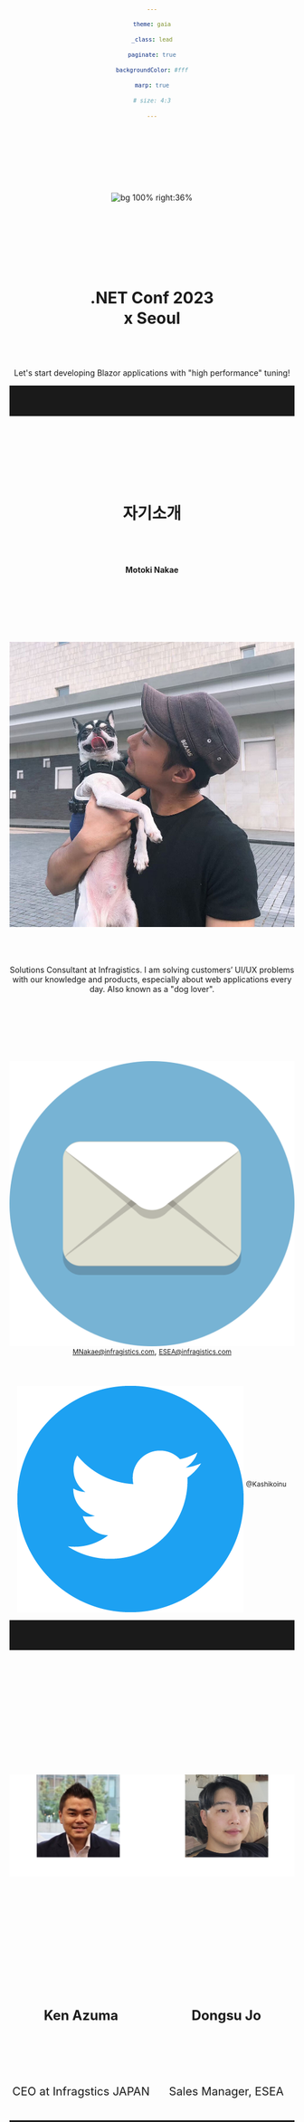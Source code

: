 ```yaml
---
theme: gaia
_class: lead
paginate: true
backgroundColor: #fff
marp: true
# size: 4:3
---
```


![bg 100% right:36%](./e716d7b23c2c510c2ce94363b05ab74a.gif)

# **.NET Conf 2023 <br>x Seoul**

Let's start developing Blazor applications with "high performance" tuning!

---

# 자기소개

**Motoki Nakae**

![bg 90% right:30%](./b65b1eb0079f5b1b925b6d3da53c0fe3.jpg)

Solutions Consultant at Infragistics.
I am solving customers’ UI/UX problems with our knowledge and products, especially about web applications every day.
Also known as a "dog lover".

![width:40](./Circle-icons-mail.svg.png) <small>MNakae@infragistics.com</small>, <small>ESEA@infragistics.com</small>
![width:40](./Twitter_Social_Icon_Circle_Color.png.twimg.1920.png) <small>@Kashikoinu</small>

<style scoped>
* {
    vertical-align:middle
}
</style>

---

<div style="text-align:center; margin:0; line-height:1">

![width:1100](./persons.jpg)

</div>

<div style="display:flex; width:102%; justify-content: space-around; text-align:center; margin-top:-50px; margin-left: -2.4%">

<div>

### Ken Azuma

CEO at Infragstics JAPAN

</div>

<div>

### Dongsu Jo

Sales Manager, ESEA

</div>

</div>

---

# Infragistics

<div style="text-align:center">

![width:1000](./sampleapps.png)

</div>
We Infragistics provides well designed and high functional UI controls and components for developers over 30 years.

---

![bg contain 75%](./clients.jpg)

---

# <!-- fit -->246
<style scoped>
* {
    text-align:center
}
</style>

---

![bg contain 100%](./chart.png)

---

# What's happening in Japan

<small>

## Demand of Blazor was much increased 2022

</small>

One of common scenario:

- The developer works for implementing desktop application for the system inside a plant.
- They are facing new request that about monitoring system to see a status of plant operation for managers.
- Since the manager have to move around a lot during the job, they want a web application to access from anywhere.
- Performance is important.

<style scoped>
li {
    font-size:90%;
}
</style>

---

# Today's Topics

- The reason why I recommend you Blazor as the web development framework.
- The points you should take care for web application as performance perspective.
- Let's start to create a new Blazor web application with performance tuning.
- What if more complex functional UI components are needed.

---

# Why you should choice Blazor

- You are C# developer.
- You are familiar with Blazor Server.
- You can create latest SPA web application.
- Document and showcase are incresing day by day.
- Microsoft is paying a lot of attention to Blazor.
- A lot of library vendors were adopted Blazor including Infragistics.

---

# Time to start Blazor!

![bg right:40% 80%](./ue_mezasu_man.png)

<style scoped>
h1 {
    text-align:center;
    padding-top:3.95em;
}
</style>

---

# <!-- fit -->Web application performance
<style scoped>
* {
    text-align:center;
    padding-top:3.75em;
}
</style>

---

# <!-- fit -->Three dimensions of web app performance

<small>

## 1. Load Time Performance

</small>

- How fast the web application load.
- For a desktop app, the time to excute application and be able to start interaction for user.
- To measure this performance, I suggest your use the Lighthouse.
- You should check "First Contentful Paint" metrics firstly.

---

![](./47a0ea1c7a9947cc06d0b2b3061b44c6.png)
<style scoped>
* {
    text-align:center;
    vertical-align:center;
    padding-top:14px;
}
</style>
---

# To reduce the Load Time

<table>
    <thead>
        <tr>
            <th></th>
            <th>Tips</th>
            <th>Sample Result</th>
        </tr>
    </thead>
    <tbody>
        <tr>
            <th>Blazor Server</th>
            <td>Basically, you don't have to care.</td>
            <td>-</td>
        </tr>
        <tr>
            <th rowspan="4">Blazor WebAssembly</th>
            <td>Use Brotli to compress files.(<a href="https://learn.microsoft.com/en-us/aspnet/core/blazor/host-and-deploy/webassembly?view=aspnetcore-7.0#customize-how-boot-resources-are-loaded">document</a>)</td>
            <td>80%</td>
        </tr>
        <tr>
            <td>Turn on IL trimming to reduce the size of published output.(<a href="https://learn.microsoft.com/en-us/aspnet/core/blazor/host-and-deploy/configure-trimmer?view=aspnetcore-7.0">document</a>)</td>
            <td>44%</td>
        </tr>
        <tr>
            <td>Installing a wasm-tools.(<a href="https://devblogs.microsoft.com/dotnet/asp-net-core-updates-in-net-6-rc-2/#native-dependencies-support-for-blazor-webassembly-apps">document</a>)</td>
            <td>7%</td>
        </tr>
        <tr>
            <td>If possible, cut the globalization and TimeZone capability.(document <a href="https://learn.microsoft.com/en-us/aspnet/core/blazor/performance?view=aspnetcore-7.0#minimize-app-download-size">1</a> / <a href="https://learn.microsoft.com/en-us/dotnet/core/runtime-config/globalization">2</a>)</td>
            <td>37%</td>
        </tr>
    </tbody>
</table>

<style scoped>
table {
    font-size:30px;
}
</style>

---

# <!-- fit -->Three dimensions of web app performance

<small>

## 2. Run Time Performance

</small>

- How responsive the web app is to user interactions.
- Chrome developer tools is good to identify performance bottlenecks.
- Some guidelines to improve run time performance:

    - Less than 1500 nodes in total. The maximum depth is 32 nodes. No parent node has more than 60 child nodes.
    - Properly size images, and lazy load images.

---

# Chrome developer tools

<div style="text-align:center">

![width:1180](./devtools.webp)

</div>

<style scoped>
div {
    text-align:center;
}
</style>

---

# <!-- fit -->Three dimensions of web app performance

<small>

## 2. Run Time Performance

</small>

- How responsive the web app is to user interactions.
- Chrome developer tools is good to identify performance bottlenecks.
- Some guidelines to improve run time performance:

    - Less than 1500 nodes in total. The maximum depth is 32 nodes. No parent node has more than 60 child nodes.
    - Properly size images, and lazy load images.

---

# <!-- fit -->Three dimensions of web app performance

<small>

## 3. Soft Performance

</small>

This dimension is not easy to talk, hard to measure, this is related to User Experience for example:

- How easy it is for your user to find and navigate to the feature they want to use.
- How appealing the look and feel of your application is.
- How good the error messages your software produces to understand what the end user did wrong.

---

# <!-- fit -->Tips of Web application performance
<style scoped>
* {
    text-align:center;
    padding-top:3.75em;
}
</style>

---

# Component Virtualization

Virtualization is a technique for limiting UI rendering to just the parts that are currently visible.

- You can use this technique for huge amount of looping content, like list, card, table.
- With calculating the position of scroll, just rendering necessary DOM inside a viewable area.
- When rendered DOM go outside from viewable area, it going to be destroyed.
- This is an out-of-the-box function for Blazor.

---

![bg](./5b6a72b8d79900b9d0f7b955d408d0ba.gif)

---

# <!-- fit -->Let's make virtulized table with 10k items

```html
<table>
    ...
        @foreach (var item in Items)
            <tr>
                <td>@item.FirstName</td>
                <td>@item.LastName</td>
                ...
        }
```

```html
...
        <Virtualize Items="@Items" Context="item">
            <tr>
                <td>@item.FirstName</td>
                <td>@item.LastName</td>
                ...
        </Virtualize>
```

<style scoped>
code {
    font-size: 60%;
}
</style>

---

# What happens if you don't virtulize?

<small>

## With 10k items

</small>

<div>

![width:800px](./2aa8ea9d510a13cf32991e6910ab4ad1.png)

</div>

<style scoped>
div {
    text-align:center;
}
</style>

---

<small>

## With 2.5k items

</small>

![bg](./bb2ac9b2c2c0b20ad56cc0666d9b232c.gif)

<style scoped>
h2 {
    color:#fff;
    background: rgba(0,0,0,.5);
    display: inline-block;
    padding: .3em
}
</style>

---

# Let's look at the result of virtulization
<style scoped>
* {
    text-align:center;
    padding-top:3.75em;
}
</style>

---

![bg](./efc5c6f2d345297a047defca54d94491.gif)

---

![bg](./c7b7f9457c230b0ec2cd37f89952e597.gif)

---

# <!-- fit -->You need more complex functional UI?
<style scoped>
* {
    text-align:center;
    padding-top:3.75em;
}
</style>

---

# To keep both functionality and performance is so difficult

- Feature request that never ends.

    - Sorting, Filtering, To register the short cut and so on.

- The difficulty of performance tuning increase for functional UI cotrols.
- Too hard to navigate the end user to each feature, easily produce bad user experience.

---

![bg 95%](./4c95855a5be3aa6fa0a106b2d524cb3e.gif)

<!--
_backgroundColor: #202020
-->

---

# What we have done for customer in Japan.

- Supported them to adopt Blazor as blandnew framework.
- Provided the training video to learn Blazor for biginner.
- Solved their UI requirements trough our controls.
- Provided consultation service.

![bg right:30% 100%](./internet_school_e-learning_man.png)

---

# Takeaway

<style scoped>
div {
    font-size: 120%;
    line-height:1.6
}
li {
    margin-bottom:1em
}
</style>

<div>

- You don't need to hesitate to Blazor now, let's try to start!
- Handle three kind of dimensions for performance!
- If complex UI is require, rely on professional like Infragistics!

</div>

